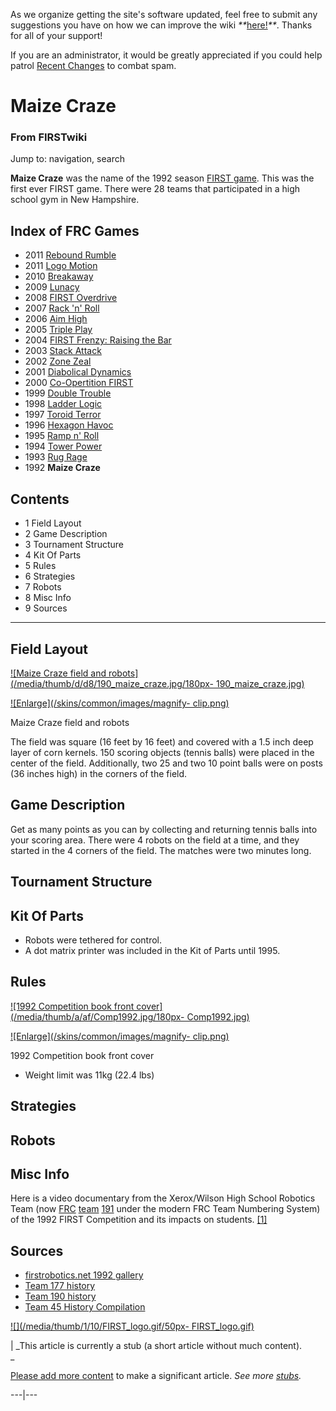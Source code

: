 As we organize getting the site's software updated, feel free to submit any
suggestions you have on how we can improve the wiki
_**_[here!](/index.php/User:Hallry/Suggestions "User:Hallry/Suggestions"
)_**_. Thanks for all of your support!

If you are an administrator, it would be greatly appreciated if you could help
patrol [Recent Changes](/index.php/Special:Recentchanges
"Special:Recentchanges" ) to combat spam.

# Maize Craze

### From FIRSTwiki

Jump to: navigation, search

  

**Maize Craze** was the name of the 1992 season [FIRST game](/index.php/FRC_Games "FRC Games" ). This was the first ever FIRST game. There were 28 teams that participated in a high school gym in New Hampshire. 

Index of FRC Games  
---  
  
  * 2011 [Rebound Rumble](/index.php/Rebound_Rumble "Rebound Rumble" )
  * 2011 [Logo Motion](/index.php/Logo_Motion "Logo Motion" )
  * 2010 [Breakaway](/index.php/Breakaway "Breakaway" )
  * 2009 [Lunacy](/index.php/Lunacy "Lunacy" )
  * 2008 [FIRST Overdrive](/index.php/FIRST_Overdrive "FIRST Overdrive" )
  * 2007 [Rack 'n' Roll](/index.php/Rack_%27n%27_Roll "Rack 'n' Roll" )
  * 2006 [Aim High](/index.php/Aim_High "Aim High" )
  * 2005 [Triple Play](/index.php/Triple_Play "Triple Play" )
  * 2004 [FIRST Frenzy: Raising the Bar](/index.php/FIRST_Frenzy:_Raising_the_Bar "FIRST Frenzy: Raising the Bar" )
  * 2003 [Stack Attack](/index.php/Stack_Attack "Stack Attack" )
  * 2002 [Zone Zeal](/index.php/Zone_Zeal "Zone Zeal" )
  * 2001 [Diabolical Dynamics](/index.php/Diabolical_Dynamics "Diabolical Dynamics" )
  * 2000 [Co-Opertition FIRST](/index.php/Co-Opertition_FIRST "Co-Opertition FIRST" )
  * 1999 [Double Trouble](/index.php/Double_Trouble "Double Trouble" )
  * 1998 [Ladder Logic](/index.php/Ladder_Logic "Ladder Logic" )
  * 1997 [Toroid Terror](/index.php/Toroid_Terror "Toroid Terror" )
  * 1996 [Hexagon Havoc](/index.php/Hexagon_Havoc "Hexagon Havoc" )
  * 1995 [Ramp n' Roll](/index.php/Ramp_n%27_Roll "Ramp n' Roll" )
  * 1994 [Tower Power](/index.php/Tower_Power "Tower Power" )
  * 1993 [Rug Rage](/index.php/Rug_Rage "Rug Rage" )
  * 1992 **Maize Craze**  
  
  

## Contents

  * 1 Field Layout
  * 2 Game Description
  * 3 Tournament Structure
  * 4 Kit Of Parts
  * 5 Rules
  * 6 Strategies
  * 7 Robots
  * 8 Misc Info
  * 9 Sources  
---  
  

## Field Layout

[![Maize Craze field and robots](/media/thumb/d/d8/190_maize_craze.jpg/180px-
190_maize_craze.jpg)](/index.php/Image:190_maize_craze.jpg "Maize Craze field
and robots" )

[![Enlarge](/skins/common/images/magnify-
clip.png)](/index.php/Image:190_maize_craze.jpg "Enlarge" )

Maize Craze field and robots

The field was square (16 feet by 16 feet) and covered with a 1.5 inch deep
layer of corn kernels. 150 scoring objects (tennis balls) were placed in the
center of the field. Additionally, two 25 and two 10 point balls were on posts
(36 inches high) in the corners of the field.


## Game Description

Get as many points as you can by collecting and returning tennis balls into
your scoring area. There were 4 robots on the field at a time, and they
started in the 4 corners of the field. The matches were two minutes long.


## Tournament Structure


## Kit Of Parts

  * Robots were tethered for control. 
  * A dot matrix printer was included in the Kit of Parts until 1995. 


## Rules

[![1992 Competition book front cover](/media/thumb/a/af/Comp1992.jpg/180px-
Comp1992.jpg)](/index.php/Image:Comp1992.jpg "1992 Competition book front
cover" )

[![Enlarge](/skins/common/images/magnify-
clip.png)](/index.php/Image:Comp1992.jpg "Enlarge" )

1992 Competition book front cover

  * Weight limit was 11kg (22.4 lbs) 


## Strategies


## Robots


## Misc Info

Here is a video documentary from the Xerox/Wilson High School Robotics Team
(now [FRC](/index.php/FRC "FRC" ) [team](/index.php/Team "Team" )
[191](/index.php/191 "191" ) under the modern FRC Team Numbering System) of
the 1992 FIRST Competition and its impacts on students.
[[1]](http://video.google.com/videoplay?docid=-147783057553890710
"http://video.google.com/videoplay?docid=-147783057553890710" )


## Sources

  * [firstrobotics.net 1992 gallery](http://www.firstrobotics.net/92Gallery/index.htm "http://www.firstrobotics.net/92Gallery/index.htm" )
  * [Team 177 history](http://www.swindsor.k12.ct.us/Highschool/activities/clubs/first/1992.html "http://www.swindsor.k12.ct.us/Highschool/activities/clubs/first/1992.html" )
  * [Team 190 history](http://users.wpi.edu/~first/index.cgi?node=history_1992 "http://users.wpi.edu/~first/index.cgi?node=history_1992" )
  * [Team 45 History Compilation](http://www.technokats.org/historyproject.php "http://www.technokats.org/historyproject.php" )

[![](/media/thumb/1/10/FIRST_logo.gif/50px-
FIRST_logo.gif)](/index.php/Image:FIRST_logo.gif "" )

|  _This article is currently a stub (a short article without much content).  
_

[Please add more
content](http://www.firstwiki.net/index.php?title=Maize_Craze&action=edit
"http://www.firstwiki.net/index.php?title=Maize_Craze&action=edit" ) to make a
significant article. _See more [stubs](/index.php/Special:Shortpages
"Special:Shortpages" )._  
  
---|---  
  
